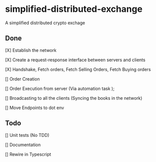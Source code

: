 # simplified-distributed-exchange
A simplified distributed crypto exchage

## Done

[X] Establish the network

[X] Create a request-response interface between servers and clients

[X] Handshake, Fetch orders, Fetch Selling Orders, Fetch Buying orders

[] Order Creation

[] Order Execution from server (Via automation task );

[] Broadcasting to all the clients (Syncing the books in the network)

[] Move Endpoints to dot env

## Todo

[] Unit tests (No TDD)

[] Documentation

[] Rewire in Typescript